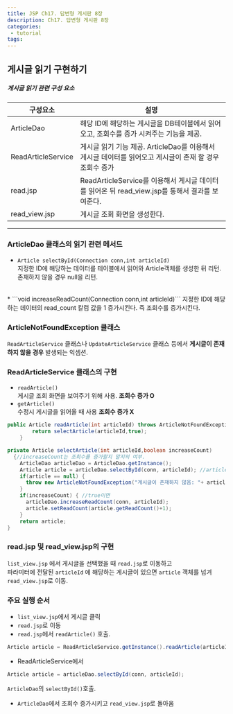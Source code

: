 ```yaml
---
title: JSP Ch17. 답변형 게시판 8장
description: Ch17. 답변형 게시판 8장
categories:
 - tutorial
tags:
---
```


## 게시글 읽기 구현하기  
##### 게시글 읽기 관련 구성 요소  

구성요소|설명  
---|---  
ArticleDao|해당 ID에 해당하는 게시글을 DB테이블에서 읽어오고, 조회수를 증가 시켜주는 기능을 제공.  
ReadArticleService | 게시글 읽기 기능 제공. ArticleDao를 이용해서 게시글 데이터를 읽어오고 게시글이 존재 할 경우 조회수 증가  
read.jsp | ReadArticleService를 이용해서 게시글 데이터를 읽어온 뒤 read_view.jsp를 통해서 결과를 보여준다.  
read_view.jsp|게시글 조회 화면을 생성한다.  


----------------------------------------

### ArticleDao 클래스의 읽기 관련 메서드  
* ```Article selectById(Connection conn,int articleId)```  
지정한 ID에 해당하는 데이터를 테이블에서 읽어와 Article객체를 생성한 뒤 리턴.  
존재하지 않을 경우 null을 리턴.  
<br>
* ```void increaseReadCount(Connection conn,int articleId)```  
지정한 ID에 해당하는 데이터의 read_count 칼럼 값을 1 증가시킨다.  
즉 조회수를 증가시킨다.  

### ArticleNotFoundException 클래스   
```ReadArticleService``` 클래스나 ```UpdateArticleService``` 클래스 등에서 **게시글이 존재하지 않을 경우** 발생되는 익셉션.   

### ReadArticleService 클래스의 구현  
* ```readArticle()```  
게시글 조회 화면을 보여주기 위해 사용. **조회수 증가 O**
* ```getArticle()```  
수정시 게시글을 읽어올 때 사용 **조회수 증가 X**

```java
public Article readArticle(int articleId) throws ArticleNotFoundException {
		return selectArticle(articleId,true);
	}
```  
```java
private Article selectArticle(int articleId,boolean increaseCount)
  {//increaseCount는 조회수를 증가할지 말지의 여부.
    ArticleDao articleDao = ArticleDao.getInstance();
    Article article = articleDao.selectById(conn, articleId); //articleDao의 selectById를 이용해서 article객체를 가져온뒤
    if(article == null) {
      throw new ArticleNotFoundException("게시글이 존재하지 않음: "+ articleId);
    }
    if(increaseCount) { //true이면
      articleDao.increaseReadCount(conn, articleId);
      article.setReadCount(article.getReadCount()+1);
    }
    return article;
}
```

### read.jsp 및 read_view.jsp의 구현   
```list_view.jsp``` 에서 게시글을 선택했을 때
```read.jsp```로 이동하고  
파라미터에 전달된 ```articleId``` 에 해당하는 게시글이 있으면 ```article``` 객체를 넘겨 ```read_view.jsp```로 이동.

### 주요 실행 순서
* ```list_view.jsp```에서 게시글 클릭
* ```read.jsp```로 이동
* ```read.jsp```에서 ```readArticle()``` 호출.  
```java
Article article = ReadArticleService.getInstance().readArticle(articleId);
```


* ReadArticleService에서
```java
Article article = articleDao.selectById(conn, articleId);
```
```ArticleDao```의 ```selectById()```호출.  
* ```ArticleDao```에서 조회수 증가시키고 ```read_view.jsp```로 돌아옴
